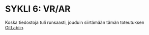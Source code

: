 # SYKLI 6: VR/AR

Koska tiedostoja tuli runsaasti, jouduin siirtämään tämän toteutuksen [GitLabiin](https://gitlab.jyu.fi/aakaneis/ties476_sykli_6_wood_and_box_ar/-/tree/master). 
